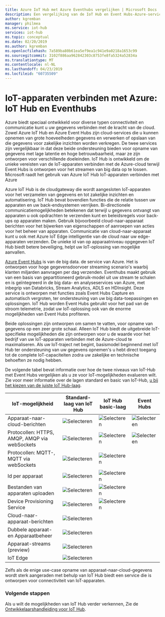 ```yaml
---
title: Azure IoT Hub met Azure Eventhubs vergelijken | Microsoft Docs
description: Een vergelijking van de IoT Hub en Event Hubs-Azure-services markering functionele verschillen en use-cases. De vergelijking bevat de ondersteunde protocollen, beheer van apparaten, bewaking, en uploaden van bestanden.
author: kgremban
manager: philmea
ms.service: iot-hub
services: iot-hub
ms.topic: conceptual
ms.date: 02/20/2019
ms.author: kgremban
ms.openlocfilehash: 7a589ba80b61ea5ef9ea1c941e9a0218a1653c99
ms.sourcegitcommit: 3102f886aa962842303c8753fe8fa5324a52834a
ms.translationtype: MT
ms.contentlocale: nl-NL
ms.lasthandoff: 04/23/2019
ms.locfileid: "60735509"
---
```

# <a name="connecting-iot-devices-to-azure-iot-hub-and-event-hubs"></a>IoT-apparaten verbinden met Azure: IoT Hub en Eventhubs

Azure biedt speciaal ontwikkeld voor diverse typen connectiviteit en communicatie kunt u uw gegevens verbinden met de kracht van de cloud. Zowel Azure IoT Hub en Azure Event Hubs zijn cloud-services die u kunnen opnemen van grote hoeveelheden gegevens en verwerken of opslaan van die gegevens voor zakelijke inzichten worden verkregen. De twee services zijn vergelijkbaar in dat deze beide ondersteuning bieden voor opname van gegevens met lage latentie en hoge betrouwbaarheid, maar ze zijn ontworpen voor verschillende doeleinden. IoT Hub is ontwikkeld om de unieke vereisten van de IoT-apparaten verbinden met de Azure-cloud terwijl Event Hubs is ontworpen voor het streamen van big data op te lossen. Microsoft raadt het gebruik van Azure IoT Hub IoT-apparaten verbinden met Azure

Azure IoT Hub is de cloudgateway die wordt aangesloten IoT-apparaten voor het verzamelen van gegevens en tot zakelijke inzichten en automatisering. IoT Hub bevat bovendien functies die de relatie tussen uw apparaten en uw back-endsystemen verrijken. Bi-directionele communicatiemogelijkheden betekenen dat terwijl u gegevens ontvangt van apparaten u ook opdrachten te verzenden kunt en beleidsregels voor back-ups op apparaten maken. Gebruik bijvoorbeeld cloud-naar-apparaat berichten voor het bijwerken van eigenschappen of aanroepen van acties voor het beheer van apparaten. Communicatie van cloud-naar-apparaat kunt u ook met Azure IoT Edge intelligentie van de cloud naar uw edge-apparaten verzenden. De unieke id van op apparaatniveau opgegeven IoT Hub biedt betere beveiliging, helpt uw IoT-oplossing van mogelijke aanvallen. 

[Azure Event Hubs](../event-hubs/event-hubs-what-is-event-hubs.md) is van de big data. de service van Azure. Het is ontworpen voor hoge gegevensdoorvoer streaming scenario's waarbij klanten miljarden aanvragen per dag verzenden. Eventhubs maakt gebruik van een basis van gepartitioneerd gebruik-model uit uw stream te schalen en is geïntegreerd in de big data- en analyseservices van Azure, met inbegrip van Databricks, Stream Analytics, ADLS en HDInsight. Deze service is ontworpen met functies zoals Event Hubs Capture en automatisch vergroten, ter ondersteuning van uw big data-toepassingen en oplossingen. IoT Hub worden Event Hubs gebruikt voor het pad van de stroom telemetrie, zodat uw IoT-oplossing ook van de enorme mogelijkheden van Event Hubs profiteren.

Beide oplossingen zijn ontworpen om samen te vatten, voor opname van gegevens op een zeer grote schaal. Alleen IoT Hub biedt de uitgebreide IoT-specifieke mogelijkheden die zijn ontworpen voor u de waarde voor het bedrijf van uw IoT-apparaten verbinden met de Azure-cloud te maximaliseren.  Als uw IoT-traject net begint, basismodel beginnend met IoT Hub ter ondersteuning van uw gegevens opnemen's u hebt direct toegang tot de complete IoT-capaciteiten zodra uw zakelijke en technische behoeften ze nodig hebben.

De volgende tabel bevat informatie over hoe de twee niveaus van IoT-Hub met Event Hubs vergelijken als u ze voor IoT-mogelijkheden evalueren wilt. Zie voor meer informatie over de lagen standard en basic van IoT-Hub, [u bij het kiezen van de juiste IoT Hub-laag](iot-hub-scaling.md).

| IoT-mogelijkheid | Standard-laag van IoT Hub | IoT Hub basic-laag | Event Hubs |
| --- | --- | --- | --- |
| Apparaat-naar-cloud-berichten | ![Selecteren][checkmark] | ![Selecteren][checkmark] | ![Selecteren][checkmark] |
| Protocollen: HTTPS, AMQP, AMQP via webSockets | ![Selecteren][checkmark] | ![Selecteren][checkmark] | ![Selecteren][checkmark] |
| Protocollen: MQTT-, MQTT via webSockets | ![Selecteren][checkmark] | ![Selecteren][checkmark] |  |
| Id per apparaat | ![Selecteren][checkmark] | ![Selecteren][checkmark] |  |
| Bestanden van apparaten uploaden | ![Selecteren][checkmark] | ![Selecteren][checkmark] |  |
| Device Provisioning Service | ![Selecteren][checkmark] | ![Selecteren][checkmark] |  |
| Cloud-naar-apparaat-berichten | ![Selecteren][checkmark] |  |  |
| Dubbele apparaat- en Apparaatbeheer | ![Selecteren][checkmark] |  |  |
| Apparaat-streams (preview) | ![Selecteren][checkmark] |  |  |
| IoT Edge | ![Selecteren][checkmark] |  |  |

Zelfs als de enige use-case opname van apparaat-naar-cloud-gegevens wordt sterk aangeraden met behulp van IoT Hub biedt een service die is ontworpen voor connectiviteit van IoT-apparaten. 

### <a name="next-steps"></a>Volgende stappen

Als u wilt de mogelijkheden van IoT Hub verder verkennen, Zie de [Ontwikkelaarshandleiding voor IoT Hub](iot-hub-devguide.md).

<!-- This one reference link is used over and over. --robinsh -->
[checkmark]: ./media/iot-hub-compare-event-hubs/ic195031.png
